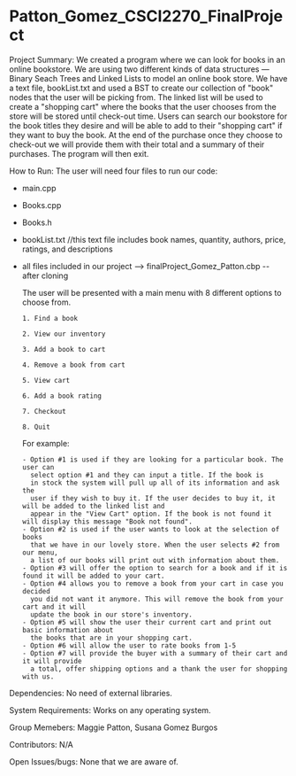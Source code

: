 # Patton_Gomez_CSCI2270_FinalProject

Project Summary: 
  We created a program where we can look for books in an online bookstore. 
  We are using two different kinds of data structures — Binary Seach Trees and Linked Lists to model 
  an online book store. We have a text file, bookList.txt and used a BST to create our collection of "book" nodes that the user will 
  be picking from. The linked list will be used to create a "shopping cart" where the books that the 
  user chooses from the store will be stored until check-out time. Users can search our bookstore 
  for the book titles they desire and will be able to add to their "shopping cart" if they want to 
  buy the book. At the end of the purchase once they choose to check-out we will provide them with 
  their total and a summary of their purchases. The program will then exit. 

How to Run: 
The user will need four files to run our code:
- main.cpp
- Books.cpp
- Books.h
- bookList.txt //this text file includes book names, quantity, authors, price, ratings, and descriptions
- all files included in our project --> finalProject_Gomez_Patton.cbp -- after cloning


  The user will be presented with a main menu with 8 different options to choose from. 
  
      1. Find a book
      
      2. View our inventory
      
      3. Add a book to cart
      
      4. Remove a book from cart
      
      5. View cart
      
      6. Add a book rating
      
      7. Checkout
      
      8. Quit
    
    For example: 
     
      - Option #1 is used if they are looking for a particular book. The user can 
        select option #1 and they can input a title. If the book is 
        in stock the system will pull up all of its information and ask the 
        user if they wish to buy it. If the user decides to buy it, it will be added to the linked list and 
        appear in the "View Cart" option. If the book is not found it will display this message "Book not found". 
      - Option #2 is used if the user wants to look at the selection of books 
        that we have in our lovely store. When the user selects #2 from our menu, 
        a list of our books will print out with information about them.
      - Option #3 will offer the option to search for a book and if it is found it will be added to your cart. 
      - Option #4 allows you to remove a book from your cart in case you decided 
        you did not want it anymore. This will remove the book from your cart and it will
        update the book in our store's inventory. 
      - Option #5 will show the user their current cart and print out basic information about
        the books that are in your shopping cart.
      - Option #6 will allow the user to rate books from 1-5 
      - Option #7 will provide the buyer with a summary of their cart and it will provide
        a total, offer shipping options and a thank the user for shopping with us. 

Dependencies: 
  No need of external libraries. 
  
System Requirements: 
  Works on any operating system. 
  
Group Memebers: 
  Maggie Patton, Susana Gomez Burgos

Contributors: 
  N/A 

Open Issues/bugs:
  None that we are aware of. 

        
